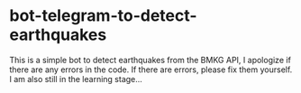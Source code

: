 # bot-telegram-to-detect-earthquakes
This is a simple bot to detect earthquakes from the BMKG API, I apologize if there are any errors in the code. If there are errors, please fix them yourself. I am also still in the learning stage...

